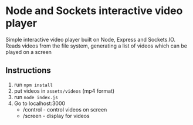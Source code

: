 # Node and Sockets interactive video player
Simple interactive video player built on Node, Express and Sockets.IO.
Reads videos from the file system, generating a list of videos which can be played on a screen

## Instructions
1. run `npm install`
2. put videos in `assets/videos` (mp4 format)
2. run `node index.js`
3. Go to localhost:3000
    * /control - control videos on screen
    * /screen - display for videos
